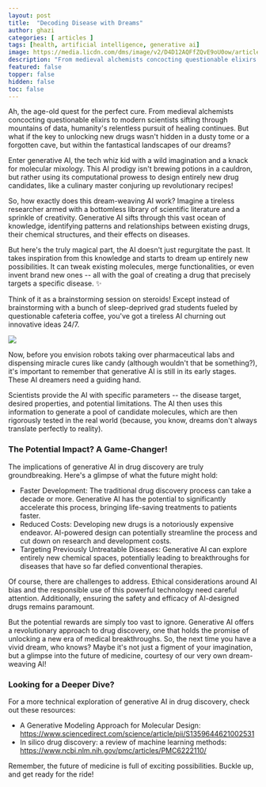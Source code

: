 ```yaml
---
layout: post
title:  "Decoding Disease with Dreams"
author: ghazi
categories: [ articles ]
tags: [health, artificial intelligence, generative ai]
image: https://media.licdn.com/dms/image/v2/D4D12AQFfZQvE9oU0ow/article-cover_image-shrink_720_1280/article-cover_image-shrink_720_1280/0/1714457747771?e=1742428800&v=beta&t=XpGLGK5rXo8cBClPaGq1Vyn6ylJEszP8lKQZOnhJH0s
description: "From medieval alchemists concocting questionable elixirs to modern scientists sifting through mountains of data, humanity's relentless pursuit of healing continues."
featured: false
topper: false
hidden: false
toc: false
---
```


Ah, the age-old quest for the perfect cure. From medieval alchemists concocting questionable elixirs to modern scientists sifting through mountains of data, humanity's relentless pursuit of healing continues. But what if the key to unlocking new drugs wasn't hidden in a dusty tome or a forgotten cave, but within the fantastical landscapes of our dreams?

Enter  generative AI, the tech whiz kid with a wild imagination and a knack for molecular mixology. This AI prodigy isn't brewing potions in a cauldron, but rather using its computational prowess to design entirely new drug candidates, like a culinary master conjuring up revolutionary recipes!

So, how exactly does this dream-weaving AI work?  Imagine a tireless researcher armed with a bottomless library of scientific literature and a sprinkle of creativity. Generative AI sifts through this vast ocean of knowledge, identifying patterns and relationships between existing drugs, their chemical structures, and their effects on diseases.

But here's the truly magical part, the AI doesn't just regurgitate the past. It takes inspiration from this knowledge and starts to  dream up entirely new possibilities. It can tweak existing molecules, merge functionalities, or even invent brand new ones -- all with the goal of creating a drug that precisely targets a specific disease. ✨

Think of it as a brainstorming session on steroids!  Except instead of brainstorming with a bunch of sleep-deprived grad students fueled by questionable cafeteria coffee, you've got a tireless AI churning out innovative ideas 24/7.

![](https://media.licdn.com/dms/image/v2/D4D12AQFJTJpPf39AOQ/article-inline_image-shrink_1000_1488/article-inline_image-shrink_1000_1488/0/1714458702668?e=1742428800&v=beta&t=RrzWyqpgng0C_-XyN49GW2RKXZ-EE591-dfmiP5OSXY)

Now, before you envision robots taking over pharmaceutical labs and dispensing miracle cures like candy (although wouldn't that be something?), it's important to remember that generative AI is still in its early stages.  These AI dreamers need a guiding hand.

Scientists provide the AI with specific parameters -- the disease target, desired properties, and potential limitations. The AI then uses this information to generate a pool of candidate molecules, which are then rigorously tested in the real world (because, you know, dreams don't always translate perfectly to reality).

### The Potential Impact? A Game-Changer!

The implications of generative AI in drug discovery are truly groundbreaking. Here's a glimpse of what the future might hold:

-   Faster Development:  The traditional drug discovery process can take a decade or more. Generative AI has the potential to significantly accelerate this process, bringing life-saving treatments to patients faster.
-   Reduced Costs:  Developing new drugs is a notoriously expensive endeavor. AI-powered design can potentially streamline the process and cut down on research and development costs.
-   Targeting Previously Untreatable Diseases:  Generative AI can explore entirely new chemical spaces, potentially leading to breakthroughs for diseases that have so far defied conventional therapies.

Of course, there are challenges to address.  Ethical considerations around AI bias and the responsible use of this powerful technology need careful attention. Additionally, ensuring the safety and efficacy of AI-designed drugs remains paramount.

But the potential rewards are simply too vast to ignore.  Generative AI offers a revolutionary approach to drug discovery, one that holds the promise of unlocking a new era of medical breakthroughs. So, the next time you have a vivid dream, who knows? Maybe it's not just a figment of your imagination, but a glimpse into the future of medicine, courtesy of our very own dream-weaving AI!

### Looking for a Deeper Dive?

For a more technical exploration of generative AI in drug discovery, check out these resources:

-   A Generative Modeling Approach for Molecular Design:  <https://www.sciencedirect.com/science/article/pii/S1359644621002531>
-   In silico drug discovery: a review of machine learning methods:  <https://www.ncbi.nlm.nih.gov/pmc/articles/PMC6222110/>

Remember, the future of medicine is full of exciting possibilities. Buckle up, and get ready for the ride!
